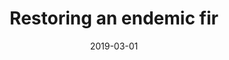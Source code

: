 ---
date: 2019-03-01
published: true
title: "Restoring an endemic fir"
location: Los Padres National Forest, California USA
description: "Understanding the ecology and restoration potential of a threatened fir"
categories: photography
disciplines: Restoration <br> Field work <br> Bioinformatics
media: Book
ownership: Personal
client:
time_period: 2019-2022
thumbnail: "/projects/bigcone/scorched.jpeg"

website:
  button_text: Read the paper
  url: https://doi.org/10.3389/ffgc.2022.995487

intro: |
  **Los Padres National Forest, California USA** <br><br>
   In the winter of 2019, we put nearly 2,000 seedlings into the ground in a mixed study design to better understand the ecological niche of the bigcone Douglas-fir (<i>Pseudotsuga macrocarpa</i>). The experience and findings from this study inform much of the work above. A really fun project with an amazing group of scientists. The paper is out in <a href="https://doi.org/10.3389/ffgc.2022.995487">Frontiers in Forests and Global Change</a>. 

content_layout:

  - section_layout: 2col
    images:
      - caption:
        description: '<em>Amanita muscaria</em> between sites'
        url: '/projects/sjnf/amanita.JPG'
        width:
        height:

      - caption:
        description: 'Looking up through aspen leaves at the sky'
        url: '/projects/sjnf/canopy.JPG'
        width:
        height:

  - section_layout: 2col
    images:
      - caption:
        description: 'Mixed forest at high elevaiton sites'
        url: '/projects/sjnf/throughtrees.JPG'
        width:
        height:

      - caption:
        description: 'A beautiful meadow at high elevation'
        url: '/projects/sjnf/landscape.JPG'
        width:
        height:


---